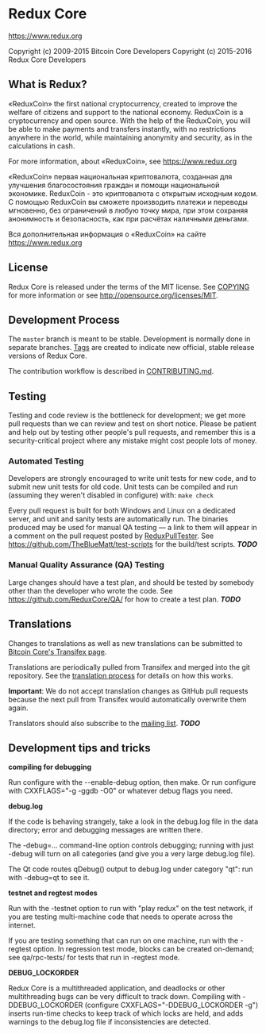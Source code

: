 Redux Core 
============

https://www.redux.org

Copyright (c) 2009-2015 Bitcoin Core Developers
Copyright (c) 2015-2016 Redux Core Developers


What is Redux?
----------------

«ReduxCoin» the first national cryptocurrency,
created to improve the welfare of citizens
and support to the national economy.
ReduxCoin is a cryptocurrency and open source. 
With the help of the ReduxCoin, you will be able to make payments and transfers instantly, with no restrictions anywhere in the world, 
while maintaining anonymity and security, as in the calculations in cash.

For more information, about «ReduxCoin», see https://www.redux.org

«ReduxCoin» первая национальная криптовалюта,
созданная для улучшения благосостояния граждан
и помощи национальной экономике.
ReduxCoin - это криптовалюта с открытым исходным кодом. 
С помощью ReduxCoin вы сможете производить платежи и переводы мгновенно, без ограничений в любую точку мира, 
при этом сохраняя анонимность и безопасность, как при расчётах наличными деньгами.

Вся дополнительная информация о «ReduxCoin» на сайте https://www.redux.org

License
-------

Redux Core is released under the terms of the MIT license. See [COPYING](COPYING) for more
information or see http://opensource.org/licenses/MIT.

Development Process
-------------------

The `master` branch is meant to be stable. Development is normally done in separate branches.
[Tags](https://github.com/ReduxCore/redux/tags) are created to indicate new official,
stable release versions of Redux Core.

The contribution workflow is described in [CONTRIBUTING.md](CONTRIBUTING.md).


Testing
-------

Testing and code review is the bottleneck for development; we get more pull
requests than we can review and test on short notice. Please be patient and help out by testing
other people's pull requests, and remember this is a security-critical project where any mistake might cost people
lots of money.

### Automated Testing

Developers are strongly encouraged to write unit tests for new code, and to
submit new unit tests for old code. Unit tests can be compiled and run (assuming they weren't disabled in configure) with: `make check`

Every pull request is built for both Windows and Linux on a dedicated server,
and unit and sanity tests are automatically run. The binaries produced may be
used for manual QA testing — a link to them will appear in a comment on the
pull request posted by [ReduxPullTester](https://github.com/ReduxCore/PullTester). See https://github.com/TheBlueMatt/test-scripts
for the build/test scripts. ***TODO***

### Manual Quality Assurance (QA) Testing

Large changes should have a test plan, and should be tested by somebody other
than the developer who wrote the code.
See https://github.com/ReduxCore/QA/ for how to create a test plan. ***TODO***

Translations
------------

Changes to translations as well as new translations can be submitted to
[Bitcoin Core's Transifex page](https://www.transifex.com/projects/p/redux/).

Translations are periodically pulled from Transifex and merged into the git repository. See the
[translation process](doc/translation_process.md) for details on how this works.

**Important**: We do not accept translation changes as GitHub pull requests because the next
pull from Transifex would automatically overwrite them again.

Translators should also subscribe to the [mailing list](https://groups.google.com/forum/#!forum/redux-translators). ***TODO***

Development tips and tricks
---------------------------

**compiling for debugging**

Run configure with the --enable-debug option, then make. Or run configure with
CXXFLAGS="-g -ggdb -O0" or whatever debug flags you need.

**debug.log**

If the code is behaving strangely, take a look in the debug.log file in the data directory;
error and debugging messages are written there.

The -debug=... command-line option controls debugging; running with just -debug will turn
on all categories (and give you a very large debug.log file).

The Qt code routes qDebug() output to debug.log under category "qt": run with -debug=qt
to see it.

**testnet and regtest modes**

Run with the -testnet option to run with "play redux" on the test network, if you
are testing multi-machine code that needs to operate across the internet.

If you are testing something that can run on one machine, run with the -regtest option.
In regression test mode, blocks can be created on-demand; see qa/rpc-tests/ for tests
that run in -regtest mode.

**DEBUG_LOCKORDER**

Redux Core is a multithreaded application, and deadlocks or other multithreading bugs
can be very difficult to track down. Compiling with -DDEBUG_LOCKORDER (configure
CXXFLAGS="-DDEBUG_LOCKORDER -g") inserts run-time checks to keep track of which locks
are held, and adds warnings to the debug.log file if inconsistencies are detected.

